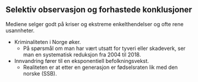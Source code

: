 ## Selektiv observasjon og forhastede konklusjoner
Mediene selger godt på kriser og ekstreme enkelthendelser og ofte rene usannheter.

- Kriminaliteten i Norge øker.
	- På spørsmål om man har vært utsatt for tyveri eller skadeverk, ser man en systematisk reduksjon fra 2004 til 2018.
- Innvandring fører til en eksponentiell befolkningsvekst.
	- Realiteten er at etter en generasjon er fødselsraten lik med den norske (SSB). 
